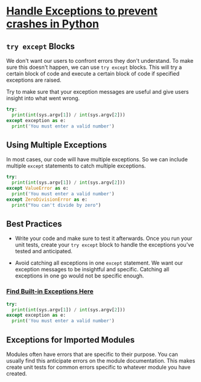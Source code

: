 # [Handle Exceptions to prevent crashes in Python](https://egghead.io/lessons/python-handle-exceptions-to-prevent-crashes-in-python)

## `try except` Blocks

We don't want our users to confront errors they don't understand. To make sure this doesn't happen, we can use `try except` blocks. This will try a certain block of code and execute a certain block of code if specified exceptions are raised.

Try to make sure that your exception messages are useful and give users insight into what went wrong.

```python
try:
  print(int(sys.argv[1]) / int(sys.argv[2]))
except exception as e:
  print('You must enter a valid number')
```

## Using Multiple Exceptions

In most cases, our code will have multiple exceptions. So we can include multiple `except` statements to catch multiple exceptions.

```python
try:
  print(int(sys.argv[1]) / int(sys.argv[2]))
except ValueError as e:
  print('You must enter a valid number')
except ZeroDivisionError as e:
  print("You can't divide by zero")
```

## Best Practices

- Write your code and make sure to test it afterwards. Once you run your unit tests, create your `try except` block to handle the exceptions you've tested and anticipated.

- Avoid catching all exceptions in one `except` statement. We want our exception messages to be insightful and specific. Catching all exceptions in one go would not be specific enough.

### [Find Built-in Exceptions Here](https://docs.python.org/3/library/exceptions.html)

```python
try:
  print(int(sys.argv[1]) / int(sys.argv[2]))
except exception as e:
  print('You must enter a valid number')
```

## Exceptions for Imported Modules

Modules often have errors that are specific to their purpose. You can usually find this anticipate errors on the module documentation. This makes create unit tests for common errors specific to whatever module you have created.
